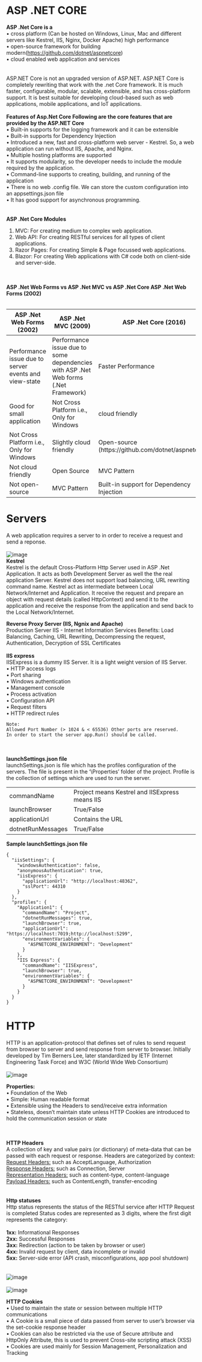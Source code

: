 # ASP .NET CORE

**ASP .Net Core is a**<br/>
•	cross platform (Can be hosted on Windows, Linux, Mac and different servers like Kestrel, IIS, Nginx, Docker Apache) high performance<br/>
•	open-source framework for building modern(https://github.com/dotnet/aspnetcore)<br/>
•	cloud enabled web application and services<br/>
<br/><br/>
ASP.NET Core is not an upgraded version of ASP.NET. ASP.NET Core is completely rewriting that work with the .net Core framework. It is much faster, configurable, modular, scalable, extensible, and has cross-platform support. It is best suitable for developing cloud-based such as web applications, mobile applications, and IoT applications.
<br/><br/>
**Features of Asp.Net Core Following are the core features that are provided by the ASP.NET Core**<br/>
•	Built-in supports for the logging framework and it can be extensible<br/>
•	Built-in supports for Dependency Injection<br/>
•	Introduced a new, fast and cross-platform web server - Kestrel. So, a web application can run without IIS, Apache, and Nginx.<br/>
•	Multiple hosting platforms are supported<br/>
•	It supports modularity, so the developer needs to include the module required by the application.<br/>
•	Command-line supports to creating, building, and running of the application<br/>
•	There is no web .config file. We can store the custom configuration into an appsettings.json file<br/>
•	It has good support for asynchronous programming.<br/>
<br/><br/>
**ASP .Net Core Modules**
1.	MVC: For creating medium to complex web application.
2.	Web API: For creating RESTful services for all types of client applications.
3.	Razor Pages: For creating Simple & Page focussed web applications.
4.	Blazor: For creating Web applications with C# code both on client-side and server-side.

<br/><br/>
**ASP .Net Web Forms vs ASP .Net MVC vs ASP .Net Core ASP .Net Web Forms (2002)**
<br/><br/>
<table>
<thead>
 <tr>
  <th>ASP .Net Web Forms (2002)</th>
  <th>ASP .Net MVC (2009)</th>
  <th>ASP .Net Core (2016)</th>
 </tr>
</thead>
<tbody>
 <tr>
  <td>Performance issue due to server events and view-state</td>
  <td>Performance issue due to some dependencies with ASP .Net Web forms (.Net Framework)</td>
  <td>Faster Performance</td>
 </tr>
  <tr>
  <td>Good for small application</td>
  <td>Not Cross Platform i.e., Only for Windows</td>
  <td>cloud friendly</td>
 </tr>
  <tr>
  <td>Not Cross Platform i.e., Only for Windows</td>
  <td>Slightly cloud friendly</td>
  <td>Open-source (https://github.com/dotnet/aspnetcore)</td>
 </tr>
  <tr>
  <td>Not cloud friendly</td>
  <td>Open Source</td>
  <td>MVC Pattern</td>
 </tr>
   <tr>
  <td>Not open-source</td>
  <td>MVC Pattern</td>
  <td>Built-in support for Dependency Injection</td>
 </tr>
</tbody>
</table>

# Servers
A web application requires a server to in order to receive a request and send a reponse. <br/><br/>
![image](https://github.com/rahul-jha-official/asp_dot_net_core/assets/138975150/7ba5585a-1dab-44a2-9909-ef4ca004dff2)
<br/>
**Kestrel**</br>
Kestrel is the default Cross-Platform Http Server used in  ASP .Net Application. It acts as both Development Server as well the the real application Server. Kestrel does not support load balancing, URL rewriting command name. Kestrel act as intermediate between Local Network/Internet and Application. It receive the request and prepare an object with request details (called HttpContext) and send it to the application and receive the response from the application and send back to the Local Network/Internet.

**Reverse Proxy Server (IIS, Ngnix and Apache)**</br>
Production Server IIS - Internet Information Services Benefits: Load Balancing, Caching, URL Rewriting, Decompressing the request, Authentication, Decryption of SSL Certificates
<br/><br/>
**IIS express**<br/>
IISExpress is a dummy IIS Server. It is a light weight version of IIS Server.<br/>
•	HTTP access logs<br/>
•	Port sharing<br/>
•	Windows authentication<br/>
•	Management console<br/>
•	Process activation<br/>
•	Configuration API<br/>
•	Request filters<br/>
•	HTTP redirect rules<br/>

```
Note:
Allowed Port Number (> 1024 & < 65536) Other ports are reserved.
In order to start the server app.Run() should be called.
```

 <br/><br/>
**launchSettings.json file**</br>
launchSettings.json is file which has the profiles configuration of the servers. The file is present in the ‘\Properties’ folder of the project. Profile is the collection of settings which are used to run the server.

<table>
 <tr>
  <td>commandName</td>
  <td>Project means Kestrel and IISExpress means IIS</td>
 </tr>
 <tr>
  <td>launchBrowser</td>
  <td>True/False</td>
 </tr>
 <tr>
  <td>applicationUrl</td>
  <td>Contains the URL</td>
 </tr>
 <tr>
  <td>dotnetRunMessages</td>
  <td>True/False</td>
 </tr>
</table>

**Sample launchSettings.json file**</br>
```
{
  "iisSettings": {
    "windowsAuthentication": false,
    "anonymousAuthentication": true,
    "iisExpress": {
      "applicationUrl": "http://localhost:48362",
      "sslPort": 44310
    }
  },
  "profiles": {
    "Application1": {
      "commandName": "Project",
      "dotnetRunMessages": true,
      "launchBrowser": true,
      "applicationUrl": "https://localhost:7019;http://localhost:5299",
      "environmentVariables": {
        "ASPNETCORE_ENVIRONMENT": "Development"
      }
    },
    "IIS Express": {
      "commandName": "IISExpress",
      "launchBrowser": true,
      "environmentVariables": {
        "ASPNETCORE_ENVIRONMENT": "Development"
      }
    }
  }
}
```
# HTTP
HTTP is an application-protocol that defines set of rules to send request from browser to server and send response from server to browser.
Initially developed by Tim Berners Lee, later standardized by IETF (Internet Engineering Task Force) and W3C (World Wide Web Consortium)</br></br>
![image](https://github.com/rahul-jha-official/asp_dot_net_core/assets/138975150/a77613c2-fcbd-4f88-98a0-aab746451f01)
</br>

**Properties:** </br>
•	Foundation of the Web</br>
•	Simple: Human readable format</br>
•	Extensible using the Headers to send/receive extra information</br>
•	Stateless, doesn’t maintain state unless HTTP Cookies are introduced to hold the communication session or state</br>

</br></br>
**HTTP Headers**</br>
A collection of key and value pairs (or dictionary) of meta-data that can be passed with each request or response.
Headers are categorized by context:</br>
<ins>Request Headers:</ins> such as AcceptLanguage, Authorization</br>
<ins>Response Headers:</ins> such as Connection, Server</br>
<ins>Representation Headers:</ins> such as content-type, content-language</br>
<ins>Payload Headers:</ins> such as ContentLength, transfer-encoding</br>
</br></br>
**Http statuses**</br>
Http status represents the status of the RESTful service after HTTP Request is completed Status codes are represented as 3 digits, where the first digit represents the category:</br></br>
****1xx:**** Informational Responses</br>
****2xx:**** Successful Responses</br>
****3xx:**** Redirection (action to be taken by browser or user)</br>
****4xx:**** Invalid request by client, data incomplete or invalid</br>
****5xx:**** Server-side error (API crash, misconfigurations, app pool shutdown)</br>
</br></br>
![image](https://github.com/rahul-jha-official/asp_dot_net_core/assets/138975150/a7297218-52cc-4094-8b06-b840648f93f7)
</br></br>
![image](https://github.com/rahul-jha-official/asp_dot_net_core/assets/138975150/97ec1e18-f431-4019-a2b6-fe0dec27c563)


**HTTP Cookies**</br>
•	Used to maintain the state or session between multiple HTTP communications</br>
•	A Cookie is a small piece of data passed from server to user’s browser via the set-cookie response header</br>
•	Cookies can also be restricted via the use of Secure attribute and HttpOnly Attribute, this is used to prevent Cross-site scripting attack (XSS)</br>
•	Cookies are used mainly for Session Management, Personalization and Tracking</br>
</br></br>
